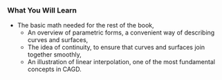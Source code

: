### What You Will Learn

* The basic math needed for the rest of the book,
  * An overview of parametric forms, a convenient way of describing curves and surfaces,
  * The idea of continuity, to ensure that curves and surfaces join together smoothly,
  * An illustration of linear interpolation, one of the most fundamental concepts in CAGD.


  
